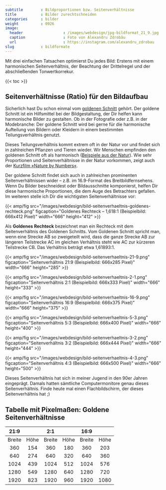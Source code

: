 ```yaml
---
subtitle        : Bildproportionen bzw. Seitenverhältnisse
title           : Bilder zurechtschneiden
categories      : bilder
weight          : 0926
image:
  header                  : /images/webdesign/jpg-bildformat_21_9.jpg
  caption                 : Foto von Alexandru Zdrobău
  url                     : https://instagram.com/alexandru_zdrobau
slug            : bildformate
---
```

Mit drei einfachen Tatsachen optimierst Du jedes Bild: Erstens mit einem harmonischen Seitenverhältnis, der Beachtung der Drittelregel und der abschließenden Tonwertkorrekur.
<!-- readmore -->

{{< toc >}}

## Seitenverhältnisse (Ratio) für den Bildaufbau

Sicherlich hast Du schon einmal vom [goldenen Schnitt](https://www.foto-kurs.com/bildgestaltung-goldener-schnitt.htm) gehört. Der goldene Schnitt ist ein Hilfsmittel bei der Bildgestaltung, der Dir helfen kann harmonische Bilder zu gestalten. Ob in der Fotografie oder z.B. in der Modebranche: Der  goldene Schnitt wird bei gerne für die harmonische Aufteilung von Bildern oder Kleidern in einem bestimmten Teilungsverhältnis genutzt.

Dieses Teilungsverhältnis kommt extrem oft in der Natur vor und findet sich in zahlreichen Pflanzen und Tieren wieder. Wir Menschen empfinden den goldenen Schnitt oft als harmonisch ([Beispiele aus der Natur](http://www.br.de/radio/bayern2/sendungen/radiowissen/mensch-natur-umwelt/goldener-schnitt-102.html)). Wie sehr Proportionen und Seitenverhältnisse in der Natur vorkommen, zeigt auch der [Kurzfilm »Nature by Numbers«](https://vimeo.com/9953368).

Der goldene Schnitt findet sich auch in zahlreichen prominenten Seitenverhältnissen wider – z.B. im 16.9-Format des Breitbildfernsehens. Wenn Du Bilder beschneidest oder Bildausschnitte komponierst, helfen Dir diese harmonische Proportionen, die dem Auge des Betrachters gefallen. Im weiteren stelle ich Dir die wichtigsten Seitenverhältnisse vor:

{{< amp/fig src="/images/webdesign/bild-seitenverhaeltnis-goldenes-rechteck.png" figcaption="Goldenes Rechteck – 1,618:1 (Beispielbild: 666x412 Pixel)" width="666" height="412" >}}

Als **Goldenes Rechteck** bezeichnet man ein Rechteck mit dem Seitenverhältnis des Goldenen Schnitts. Vom Goldenen Schnitt spricht man, wenn eine Strecke AB so zweigeteilt wird, dass die ganze Strecke AB zur längeren Teilstrecke AC im gleichen Verhältnis steht wie AC zur kürzeren Teilstrecke CB. Das Verhältnis beträgt etwa 1,61893:1.

{{< amp/fig src="/images/webdesign/bild-seitenverhaeltnis-21-9.png" figcaption="Seitenverhältnis 21:9 (Beispielbild: 666x285 Pixel)" width="666" height="285" >}}

{{< amp/fig src="/images/webdesign/bild-seitenverhaeltnis-2-1.png" figcaption="Seitenverhältnis 2:1 (Beispielbild: 666x333 Pixel)" width="666" height="333" >}}

{{< amp/fig src="/images/webdesign/bild-seitenverhaeltnis-16-9.png" figcaption="Seitenverhältnis 16:9 (Beispielbild: 666x375 Pixel)" width="666" height="375" >}}

{{< amp/fig src="/images/webdesign/bild-seitenverhaeltnis-5-3.png" figcaption="Seitenverhältnis 5:3 (Beispielbild: 666x400 Pixel)" width="666" height="400" >}}

{{< amp/fig src="/images/webdesign/bild-seitenverhaeltnis-3-2.png" figcaption="Seitenverhältnis 3:2 (Beispielbild: 666x444 Pixel)" width="666" height="444" >}}

{{< amp/fig src="/images/webdesign/bild-seitenverhaeltnis-4-3.png" figcaption="Seitenverhältnis 4:3 (Beispielbild: 666x500 Pixel)" width="666" height="500" >}}

Dieses Seitenverhältnis hat sich in meiner Jugend in den 90er Jahren eingeprägt. Damals hatten sämtliche Computermonitore genau dieses Seitenverhältnis. Finde heute mal einen Flachbildschirm, der dieses Seitenverhältnis hat ;)

## Tabelle mit Pixelmaßen: Goldene Seitenverhältnisse

|  21:9  |    |  2:1  |    | 16:9 |   |
|:-----:|:-----:|:-----:|:-----:|:-----:|:-----:|
| Breite | Höhe | Breite | Höhe | Breite | Höhe |
|  360  | 154  |  360  | 180  | 360    |   203  |
|  640  | 274  |  640  | 320  | 640    |   360  |
| 1024  | 439  | 1024  | 512  |1024    |   576  |
| 1280  | 549  | 1280  | 640  |1280    |   720  |
| 1920  | 823  | 1920  | 960  |1920    |  1080  |
